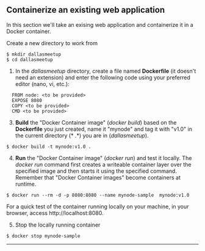 
## Containerize an existing web application

In this section we'll take an exising web application and containerize it in a Docker container.

Create a new directory to work from 
```
$ mkdir dallasmeetup
$ cd dallasmeetup
```

1. In the *dallasmeetup* directory, create a file named **Dockerfile** (it doesn't need an extension) and enter the following code using your preferred editor (nano, vi, etc.):

```
  FROM node: <to be provided>
  EXPOSE 8080
  COPY <to be provided>
  CMD <to be provided>
```

3. **Build** the "Docker Container image" (*docker build*) based on the **Dockerfile** you just created, name it "mynode" and tag it with "v1.0" in the current directory (* .*) you are in (*dallasmeetup*).
```
$ docker build -t mynode:v1.0 .
```

4. **Run** the "Docker Container image" (*docker run*) and test it locally.  The *docker run* command first creates a writeable container layer over the specified image and then starts it using the specified command.  Remember that "Docker Container images" become containers at runtime.

```
$ docker run --rm -d -p 8080:8080 --name mynode-sample  mynode:v1.0
```

  For a quick test of the container running locally on your machine, in your browser, access http://localhost:8080.  

5. Stop the locally running container

```  
$ docker stop mynode-sample
```


---

